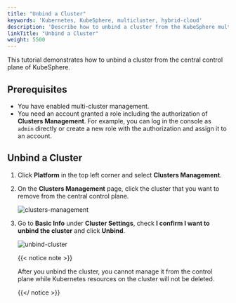 ```yaml
---
title: "Unbind a Cluster"
keywords: 'Kubernetes, KubeSphere, multicluster, hybrid-cloud'
description: 'Describe how to unbind a cluster from the KubeSphere multiple cluster management platform'
linkTitle: "Unbind a Cluster"
weight: 5500
---
```


This tutorial demonstrates how to unbind a cluster from the central control plane of KubeSphere.

## Prerequisites

- You have enabled multi-cluster management.
- You need an account granted a role including the authorization of **Clusters Management**. For example, you can log in the console as `admin` directly or create a new role with the authorization and assign it to an account.

## Unbind a Cluster

1. Click **Platform** in the top left corner and select **Clusters Management**.

2. On the **Clusters Management** page, click the cluster that you want to remove from the central control plane.

   ![clusters-management](/images/docs/multicluster-management/unbind-a-cluster/clusters-management.jpg)

3. Go to **Basic Info** under **Cluster Settings**, check **I confirm I want to unbind the cluster** and click **Unbind**.

   ![unbind-cluster](/images/docs/multicluster-management/unbind-a-cluster/unbind-cluster.jpg)

   {{< notice note >}}

   After you unbind the cluster, you cannot manage it from the control plane while Kubernetes resources on the cluster will not be deleted.

   {{</ notice >}} 
